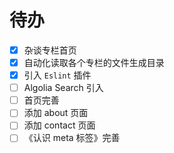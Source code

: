 # 待办

- [x] 杂谈专栏首页
- [x] 自动化读取各个专栏的文件生成目录
- [x] 引入 `Eslint` 插件
- [ ] Algolia Search 引入
- [ ] 首页完善
- [ ] 添加 about 页面
- [ ] 添加 contact 页面
- [ ] 《认识 meta 标签》完善
